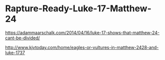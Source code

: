 # Rapture-Ready-Luke-17-Matthew-24
https://adammaarschalk.com/2014/04/16/luke-17-shows-that-matthew-24-cant-be-divided/

http://www.kjvtoday.com/home/eagles-or-vultures-in-matthew-2428-and-luke-1737
